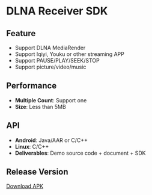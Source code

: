 # DLNA Receiver SDK

## Feature

* Support DLNA MediaRender     
* Support Iqiyi, Youku or other streaming APP    
* Support PAUSE/PLAY/SEEK/STOP   
* Support picture/video/music                 

## Performance       

* **Multiple Count**: Support one           
* **Size**: Less than 5MB              

## API

* **Android**: Java/AAR or C/C++           
* **Linux**: C/C++     
* **Deliverables**: Demo source code + document + SDK        

## Release Version          

[Download APK](https://github.com/WirelessPresentation/WirelessDisplay/releases/download/latest/BJCastTV.apk)

